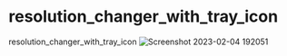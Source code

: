 # resolution_changer_with_tray_icon
resolution_changer_with_tray_icon
![Screenshot 2023-02-04 192051](https://user-images.githubusercontent.com/98753696/216796882-d37d8109-530b-41c2-a6e2-9a3bd48bfdd6.png)
